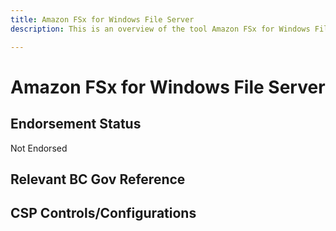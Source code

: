 ```yaml
---
title: Amazon FSx for Windows File Server
description: This is an overview of the tool Amazon FSx for Windows File Server, and its current status  within BC Gov.

---
```

<!---
Note: this is a generated file.  You should not edit it directly.  Please check https://github.com/bcgov/cloud-pathfinder for details.
-->
# Amazon FSx for Windows File Server



## Endorsement Status
Not Endorsed

## Relevant BC Gov Reference


## CSP Controls/Configurations
